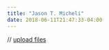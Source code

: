 ```yaml
---
title: "Jason T. Micheli"
date: 2018-06-11T21:47:33-04:00
---
```


// [upload files](https://www.dropbox.com/request/wy2bpeElWHPDkOt3koSm)
